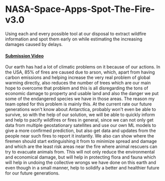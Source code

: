 # NASA-Space-Apps-Spot-The-Fire-v3.0

Using each and every possible tool at our disposal to extract wildfire information and spot them early on while estimating the increasing damages caused by delays.

#### [Submission Video](https://www.youtube.com/watch?v=quUQmvZF4eE&feature=youtu.be)

Our earth has had a lot of climatic problems on it because of our actions. In the USA, 85% of fires are caused due to arson, which, apart from having carbon emissions and helping increase the very real problem of global warming directly, also reduces the number of trees which are our main hope to overcome that problem and this is all disregarding the tons of economic damage to property and usable land and also the danger we put some of the endangered species we have in those areas. The reason my team opted for this problem is mainly this. At the current rate our future generations won't know about Antarctica, probably won't even be able to survive, so with the help of our solution, we will be able to quickly inform and help to pacify wildfires or fires in general, since we can not only get data from multiple geostationary satellites and use our own ML models to give a more confirmed prediction, but also get data and updates from the people near such fires to report it instantly. We also can show where the firemen should start extinguishing it from to minimize spread and damage and which are the least risk areas near the fire where animal rescuers can try to evacuate animals from. This will not only reduce the environmental and economical damage, but will help in protecting flora and fauna which will help in undoing the collective wrongs we have done on this earth and even though in a small manner, help to solidify a better and healthier future for our future generations.
